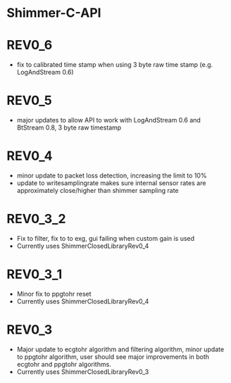 # Shimmer-C-API

# REV0_6
- fix to calibrated time stamp when using 3 byte raw time stamp (e.g. LogAndStream 0.6)

# REV0_5
- major updates to allow API to work with LogAndStream 0.6 and BtStream 0.8, 3 byte raw timestamp

# REV0_4
- minor update to packet loss detection, increasing the limit to 10%
- update to writesamplingrate makes sure internal sensor rates are approximately close/higher than shimmer sampling rate

# REV0_3_2
- Fix to filter, fix to to exg, gui failing when custom gain is used 
- Currently uses ShimmerClosedLibraryRev0_4

# REV0_3_1
- Minor fix to ppgtohr reset
- Currently uses ShimmerClosedLibraryRev0_4

# REV0_3
- Major update to ecgtohr algorithm and filtering algorithm, minor update to ppgtohr algorithm, user should see major improvements in both ecgtohr and ppgtohr algorithms.
- Currently uses ShimmerClosedLibraryRev0_3

